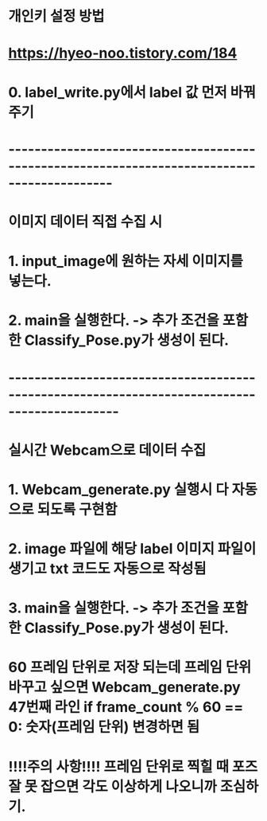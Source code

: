 # 개인키 설정 방법
# https://hyeo-noo.tistory.com/184

# 0. label_write.py에서 label 값 먼저 바꿔주기

# --------------------------------------------------------------------------------------------
# 이미지 데이터 직접 수집 시
# 1. input_image에 원하는 자세 이미지를 넣는다.
# 2. main을 실행한다. -> 추가 조건을 포함한 Classify_Pose.py가 생성이 된다.

# ---------------------------------------------------------------------------------------------
# 실시간 Webcam으로 데이터 수집
# 1. Webcam_generate.py 실행시 다 자동으로 되도록 구현함
# 2. image 파일에 해당 label 이미지 파일이 생기고 txt 코드도 자동으로 작성됨
# 3. main을 실행한다. -> 추가 조건을 포함한 Classify_Pose.py가 생성이 된다.
# 60 프레임 단위로 저장 되는데 프레임 단위 바꾸고 싶으면 Webcam_generate.py 47번째 라인 if frame_count % 60 == 0: 숫자(프레임 단위) 변경하면 됨
# !!!!주의 사항!!!! 프레임 단위로 찍힐 때 포즈 잘 못 잡으면 각도 이상하게 나오니까 조심하기.